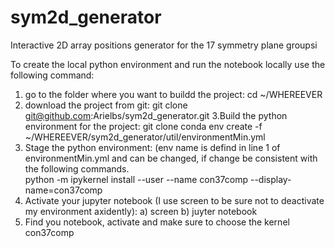 # sym2d_generator
Interactive 2D array positions generator for the 17 symmetry plane groupsi


To create the local python environment and run the notebook locally use the following command:
1. go to the folder where you want to buildd the project:
  cd ~/WHEREEVER
2. download the project from git:
  git clone git@github.com:Arielbs/sym2d_generator.git
3.Build the python environment for the project:
  git clone conda env create -f ~/WHEREEVER/sym2d_generator/util/environmentMin.yml
4. Stage the python environment: (env name is defind in line 1 of environmentMin.yml and can be changed, if change be consistent with the following commands.  
  python -m ipykernel install --user --name con37comp --display-name=con37comp
5. Activate your jupyter notebook (I use screen to be sure not to deactivate my environment axidently):
  a) screen 
  b) juyter notebook
6. Find you notebook, activate and make sure to choose the kernel con37comp

